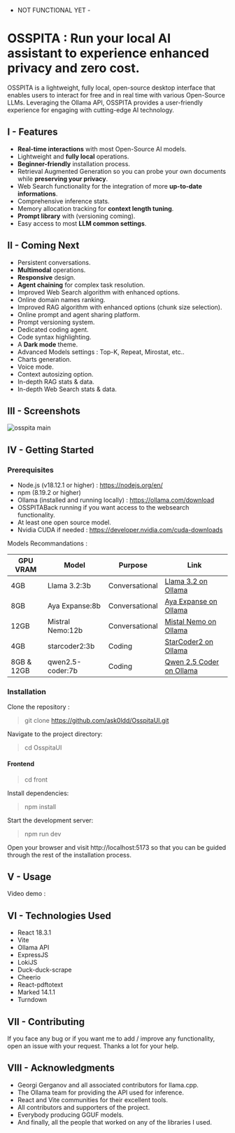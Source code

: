- NOT FUNCTIONAL YET -

# OSSPITA : Run your local AI assistant to experience enhanced privacy and zero cost.

OSSPITA is a lightweight, fully local, open-source desktop interface that enables users to interact for free and in real time with various Open-Source LLMs. Leveraging the Ollama API, OSSPITA provides a user-friendly experience for engaging with cutting-edge AI technology.

## I - Features

- **Real-time interactions** with most Open-Source AI models.
- Lightweight and **fully local** operations.
- **Beginner-friendly** installation process.
- Retrieval Augmented Generation so you can probe your own documents while **preserving your privacy**.
- Web Search functionality for the integration of more **up-to-date informations**.
- Comprehensive inference stats.
- Memory allocation tracking for **context length tuning**.
- **Prompt library** with (versioning coming).
- Easy access to most **LLM common settings**.

## II - Coming Next

- Persistent conversations.
- **Multimodal** operations.
- **Responsive** design.
- **Agent chaining** for complex task resolution.
- Improved Web Search algorithm with enhanced options.
- Online domain names ranking.
- Improved RAG algorithm with enhanced options (chunk size selection).
- Online prompt and agent sharing platform.
- Prompt versioning system.
- Dedicated coding agent.
- Code syntax highlighting.
- A **Dark mode** theme.
- Advanced Models settings : Top-K, Repeat, Mirostat, etc..
- Charts generation.
- Voice mode.
- Context autosizing option.
- In-depth RAG stats & data.
- In-depth Web Search stats & data.

## III - Screenshots

![osspita main](https://github.com/ask0ldd/OsspitaUI/blob/main/Front/src/assets/screenshot1.png "osspita main")

## IV - Getting Started

### Prerequisites

- Node.js (v18.12.1 or higher) : https://nodejs.org/en/
- npm (8.19.2 or higher)
- Ollama (installed and running locally) : https://ollama.com/download
- OSSPITABack running if you want access to the websearch functionality.
- At least one open source model.
- Nvidia CUDA if needed : https://developer.nvidia.com/cuda-downloads

Models Recommandations :

| GPU VRAM   | Model            | Purpose        | Link                                                                 |
| ---------- | ---------------- | -------------- | -------------------------------------------------------------------- |
| 4GB        | Llama 3.2:3b     | Conversational | [Llama 3.2 on Ollama](https://ollama.ai/library/llama2)              |
| 8GB        | Aya Expanse:8b   | Conversational | [Aya Expanse on Ollama](https://ollama.com/library/aya-expanse:8b)   |
| 12GB       | Mistral Nemo:12b | Conversational | [Mistal Nemo on Ollama](https://ollama.ai/library/mistral)           |
| 4GB        | starcoder2:3b    | Coding         | [StarCoder2 on Ollama](https://ollama.com/library/starcoder2)        |
| 8GB & 12GB | qwen2.5-coder:7b | Coding         | [Qwen 2.5 Coder on Ollama](https://ollama.com/library/qwen2.5-coder) |

### Installation

Clone the repository :

> git clone https://github.com/ask0ldd/OsspitaUI.git

Navigate to the project directory:

> cd OsspitaUI

#### Frontend

> cd front

Install dependencies:

> npm install

Start the development server:

> npm run dev

Open your browser and visit http://localhost:5173 so that you can be guided through the rest of the installation process.

## V - Usage

Video demo :

## VI - Technologies Used

- React 18.3.1
- Vite
- Ollama API
- ExpressJS
- LokiJS
- Duck-duck-scrape
- Cheerio
- React-pdftotext
- Marked 14.1.1
- Turndown

## VII - Contributing

If you face any bug or if you want me to add / improve any functionality, open an issue with your request. Thanks a lot for your help.

## VIII - Acknowledgments

- Georgi Gerganov and all associated contributors for llama.cpp.
- The Ollama team for providing the API used for inference.
- React and Vite communities for their excellent tools.
- All contributors and supporters of the project.
- Everybody producing GGUF models.
- And finally, all the people that worked on any of the libraries I used.
